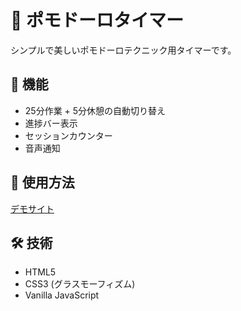# 🍅 ポモドーロタイマー

シンプルで美しいポモドーロテクニック用タイマーです。

## 🌟 機能
- 25分作業 + 5分休憩の自動切り替え
- 進捗バー表示
- セッションカウンター
- 音声通知

## 🔗 使用方法
[デモサイト](https://rikuoka.github.io/Timer/)

## 🛠️ 技術
- HTML5
- CSS3 (グラスモーフィズム)
- Vanilla JavaScript
